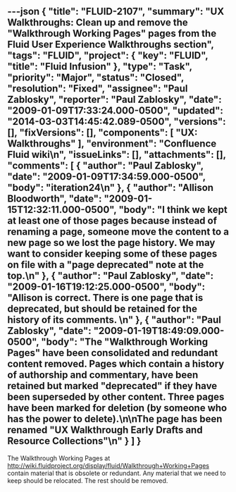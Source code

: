 ---json
{
  "title": "FLUID-2107",
  "summary": "UX Walkthroughs: Clean up and remove the \"Walkthrough Working Pages\" pages from the Fluid User Experience Walkthroughs section",
  "tags": "FLUID",
  "project": {
    "key": "FLUID",
    "title": "Fluid Infusion"
  },
  "type": "Task",
  "priority": "Major",
  "status": "Closed",
  "resolution": "Fixed",
  "assignee": "Paul Zablosky",
  "reporter": "Paul Zablosky",
  "date": "2009-01-09T17:33:24.000-0500",
  "updated": "2014-03-03T14:45:42.089-0500",
  "versions": [],
  "fixVersions": [],
  "components": [
    "UX: Walkthroughs"
  ],
  "environment": "Confluence Fluid wiki\n",
  "issueLinks": [],
  "attachments": [],
  "comments": [
    {
      "author": "Paul Zablosky",
      "date": "2009-01-09T17:34:59.000-0500",
      "body": "iteration24\n"
    },
    {
      "author": "Allison Bloodworth",
      "date": "2009-01-15T12:32:11.000-0500",
      "body": "I think we kept at least one of those pages because instead of renaming a page, someone move the content to a new page so we lost the page history. We may want to consider keeping some of these pages on file with a \"page deprecated\" note at the top.\n"
    },
    {
      "author": "Paul Zablosky",
      "date": "2009-01-16T19:12:25.000-0500",
      "body": "Allison is correct.  There is one page that is deprecated, but should be retained for the history of its comments. &#x20;\n"
    },
    {
      "author": "Paul Zablosky",
      "date": "2009-01-19T18:49:09.000-0500",
      "body": "The \"Walkthrough Working Pages\" have been consolidated and redundant content removed.  Pages which contain a history of authorship and commentary, have been retained but marked \"deprecated\" if they have been superseded by other content.  Three pages have been marked for deletion (by someone who has the power to delete).\n\nThe page has been renamed \"UX Walkthrough Early Drafts and Resource Collections\"\n"
    }
  ]
}
---
The Walkthrough Working Pages at <http://wiki.fluidproject.org/display/fluid/Walkthrough+Working+Pages> contain material that is obsolete or redundant. Any material that we need to keep should be relocated. The rest should be removed.

        